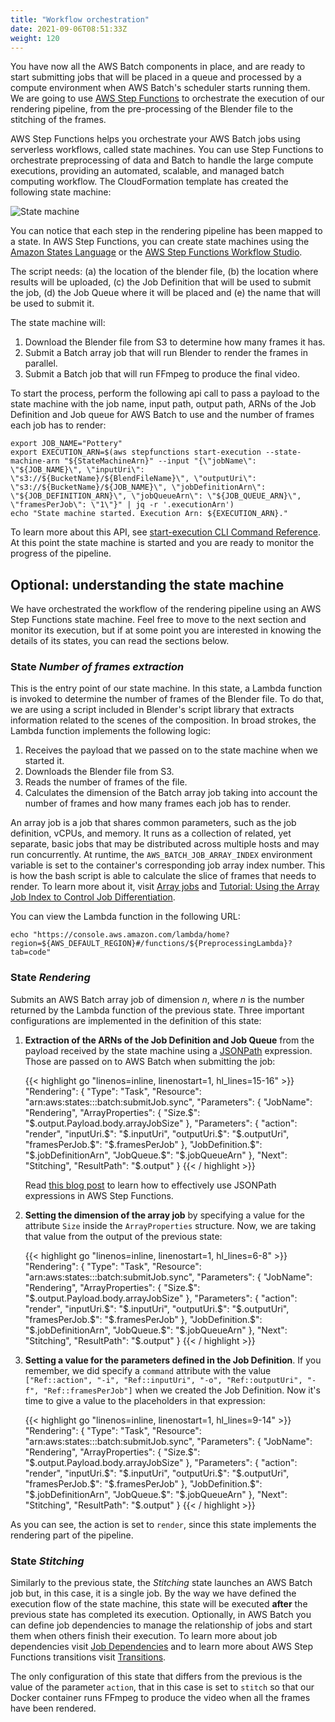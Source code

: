 ```yaml
---
title: "Workflow orchestration"
date: 2021-09-06T08:51:33Z
weight: 120
---
```


You have now all the AWS Batch components in place, and are ready to start submitting jobs that will be placed in a queue and processed by a compute environment when AWS Batch's scheduler starts running them. We are going to use [AWS Step Functions](https://aws.amazon.com/step-functions/?nc1=h_ls&step-functions.sort-by=item.additionalFields.postDateTime&step-functions.sort-order=desc) to orchestrate the execution of our rendering pipeline, from the pre-processing of the Blender file to the stitching of the frames.

AWS Step Functions helps you orchestrate your AWS Batch jobs using serverless workflows, called state machines. You can use Step Functions to orchestrate preprocessing of data and Batch to handle the large compute executions, providing an automated, scalable, and managed batch computing workflow. The CloudFormation template has created the following state machine:

![State machine](/images/rendering-with-batch/state_machine.png)

You can notice that each step in the rendering pipeline has been mapped to a state. In AWS Step Functions, you can create state machines using the [Amazon States Language](https://docs.aws.amazon.com/step-functions/latest/dg/concepts-amazon-states-language.html) or the [AWS Step Functions Workflow Studio](https://docs.aws.amazon.com/step-functions/latest/dg/tutorial-workflow-studio-using.html).


The script needs: (a) the location of the blender file, (b) the location where results will be uploaded, \(c\) the Job Definition that will be used to submit the job, (d) the Job Queue where it will be placed and (e) the name that will be used to submit it.

The state machine will:

1. Download the Blender file from S3 to determine how many frames it has.
2. Submit a Batch array job that will run Blender to render the frames in parallel.
3. Submit a Batch job that will run FFmpeg to produce the final video.

To start the process, perform the following api call to pass a payload to the state machine with the job name, input path, output path, ARNs of the Job Definition and Job queue for AWS Batch to use and the number of frames each job has to render:

```
export JOB_NAME="Pottery"
export EXECUTION_ARN=$(aws stepfunctions start-execution --state-machine-arn "${StateMachineArn}" --input "{\"jobName\": \"${JOB_NAME}\", \"inputUri\": \"s3://${BucketName}/${BlendFileName}\", \"outputUri\": \"s3://${BucketName}/${JOB_NAME}\", \"jobDefinitionArn\": \"${JOB_DEFINITION_ARN}\", \"jobQueueArn\": \"${JOB_QUEUE_ARN}\", \"framesPerJob\": \"1\"}" | jq -r '.executionArn')
echo "State machine started. Execution Arn: ${EXECUTION_ARN}."
```

To learn more about this API, see [start-execution CLI Command Reference](https://docs.aws.amazon.com/cli/latest/reference/stepfunctions/start-execution.html). At this point the state machine is started and you are ready to monitor the progress of the pipeline.

## Optional: understanding the state machine

We have orchestrated the workflow of the rendering pipeline using an AWS Step Functions state machine. Feel free to move to the next section and monitor its execution, but if at some point you are interested in knowing the details of its states, you can read the sections below.

### State *Number of frames extraction*

This is the entry point of our state machine. In this state, a Lambda function is invoked to determine the number of frames of the Blender file. To do that, we are using a script included in Blender's script library that extracts information related to the scenes of the composition. In broad strokes, the Lambda function implements the following logic:

1. Receives the payload that we passed on to the state machine when we started it.
2. Downloads the Blender file from S3.
3. Reads the number of frames of the file.
4. Calculates the dimension of the Batch array job taking into account the number of frames and how many frames each job has to render.

An array job is a job that shares common parameters, such as the job definition, vCPUs, and memory. It runs as a collection of related, yet separate, basic jobs that may be distributed across multiple hosts and may run concurrently. At runtime, the `AWS_BATCH_JOB_ARRAY_INDEX` environment variable is set to the container's corresponding job array index number. This is how the bash script is able to calculate the slice of frames that needs to render.
To learn more about it, visit [Array jobs](https://docs.aws.amazon.com/batch/latest/userguide/array_jobs.html) and [Tutorial: Using the Array Job Index to Control Job Differentiation](https://docs.aws.amazon.com/batch/latest/userguide/array_index_example.html).

You can view the Lambda function in the following URL:

```
echo "https://console.aws.amazon.com/lambda/home?region=${AWS_DEFAULT_REGION}#/functions/${PreprocessingLambda}?tab=code"
```

### State *Rendering*

Submits an AWS Batch array job of dimension *n*, where *n* is the number returned by the Lambda function of the previous state. Three important configurations are implemented in the definition of this state:

1. **Extraction of the ARNs of the Job Definition and Job Queue** from the payload received by the state machine using a [JSONPath](https://docs.aws.amazon.com/kinesisanalytics/latest/dev/about-json-path.html) expression. Those are passed on to AWS Batch when submitting the job:

    {{< highlight go "linenos=inline, linenostart=1, hl_lines=15-16" >}}
"Rendering": {
  "Type": "Task",
  "Resource": "arn:aws:states:::batch:submitJob.sync",
  "Parameters": {
    "JobName": "Rendering",
    "ArrayProperties": {
      "Size.$": "$.output.Payload.body.arrayJobSize"
    },
    "Parameters": {
      "action": "render",
      "inputUri.$": "$.inputUri",
      "outputUri.$": "$.outputUri",
      "framesPerJob.$": "$.framesPerJob"
    },
    "JobDefinition.$": "$.jobDefinitionArn",
    "JobQueue.$": "$.jobQueueArn"
  },
  "Next": "Stitching",
  "ResultPath": "$.output"
}
{{< / highlight >}}

    Read [this blog post](https://aws.amazon.com/es/blogs/compute/using-jsonpath-effectively-in-aws-step-functions/) to learn how to effectively use JSONPath expressions in AWS Step Functions.

2. **Setting the dimension of the array job** by specifying a value for the attribute `Size` inside the `ArrayProperties` structure. Now, we are taking that value from the output of the previous state:

    {{< highlight go "linenos=inline, linenostart=1, hl_lines=6-8" >}}
"Rendering": {
  "Type": "Task",
  "Resource": "arn:aws:states:::batch:submitJob.sync",
  "Parameters": {
    "JobName": "Rendering",
    "ArrayProperties": {
      "Size.$": "$.output.Payload.body.arrayJobSize"
    },
    "Parameters": {
      "action": "render",
      "inputUri.$": "$.inputUri",
      "outputUri.$": "$.outputUri",
      "framesPerJob.$": "$.framesPerJob"
    },
    "JobDefinition.$": "$.jobDefinitionArn",
    "JobQueue.$": "$.jobQueueArn"
  },
  "Next": "Stitching",
  "ResultPath": "$.output"
}
{{< / highlight >}}

3. **Setting a value for the parameters defined in the Job Definition**. If you remember, we did specify a `command` attribute with the value `["Ref::action", "-i", "Ref::inputUri", "-o", "Ref::outputUri", "-f", "Ref::framesPerJob"]` when we created the Job Definition. Now it's time to give a value to the placeholders in that expression:

    {{< highlight go "linenos=inline, linenostart=1, hl_lines=9-14" >}}
"Rendering": {
  "Type": "Task",
  "Resource": "arn:aws:states:::batch:submitJob.sync",
  "Parameters": {
    "JobName": "Rendering",
    "ArrayProperties": {
      "Size.$": "$.output.Payload.body.arrayJobSize"
    },
    "Parameters": {
      "action": "render",
      "inputUri.$": "$.inputUri",
      "outputUri.$": "$.outputUri",
      "framesPerJob.$": "$.framesPerJob"
    },
    "JobDefinition.$": "$.jobDefinitionArn",
    "JobQueue.$": "$.jobQueueArn"
    },
  "Next": "Stitching",
  "ResultPath": "$.output"
}
{{< / highlight >}}

As you can see, the action is set to `render`, since this state implements the rendering part of the pipeline.

### State *Stitching*

Similarly to the previous state, the *Stitching* state launches an AWS Batch job but, in this case, it is a single job. By the way we have defined the execution flow of the state machine, this state will be executed **after** the previous state has completed its execution. Optionally, in AWS Batch you can define job dependencies to manage the relationship of jobs and start them when others finish their execution. To learn more about job dependencies visit [Job Dependencies](https://docs.aws.amazon.com/batch/latest/userguide/job_dependencies.html) and to learn more about AWS Step Functions transitions visit [Transitions](https://docs.aws.amazon.com/step-functions/latest/dg/concepts-transitions.html).

The only configuration of this state that differs from the previous is the value of the parameter `action`, that in this case is set to `stitch` so that our Docker container runs FFmpeg to produce the video when all the frames have been rendered.

